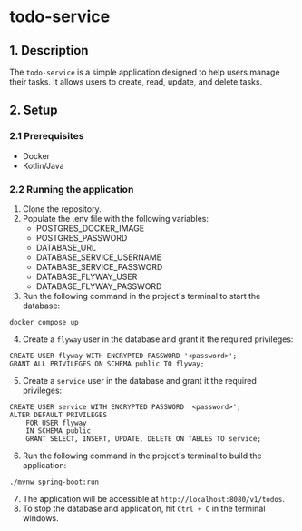 # todo-service

## 1. Description

The `todo-service` is a simple application designed to help users manage their tasks. It allows users to
create, read, update, and delete tasks.

## 2. Setup

### 2.1 Prerequisites

- Docker
- Kotlin/Java

### 2.2 Running the application

1. Clone the repository.
2. Populate the .env file with the following variables:
    - POSTGRES_DOCKER_IMAGE
    - POSTGRES_PASSWORD
    - DATABASE_URL
    - DATABASE_SERVICE_USERNAME
    - DATABASE_SERVICE_PASSWORD
    - DATABASE_FLYWAY_USER
    - DATABASE_FLYWAY_PASSWORD
3. Run the following command in the project's terminal to start the database:
```
docker compose up
```
4. Create a `flyway` user in the database and grant it the required privileges:
```
CREATE USER flyway WITH ENCRYPTED PASSWORD '<password>';
GRANT ALL PRIVILEGES ON SCHEMA public TO flyway;
```
5. Create a `service` user in the database and grant it the required privileges:
```
CREATE USER service WITH ENCRYPTED PASSWORD '<password>';
ALTER DEFAULT PRIVILEGES 
    FOR USER flyway
    IN SCHEMA public
    GRANT SELECT, INSERT, UPDATE, DELETE ON TABLES TO service;
```
6. Run the following command in the project's terminal to build the application:
```
./mvnw spring-boot:run
```
7. The application will be accessible at `http://localhost:8080/v1/todos`.
8. To stop the database and application, hit ```Ctrl + C``` in the terminal windows.
